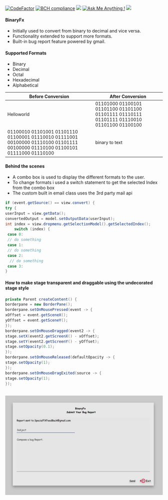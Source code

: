[![CodeFactor](https://www.codefactor.io/repository/github/shavar67/formatconversion/badge)](https://www.codefactor.io/repository/github/shavar67/formatconversion)
[![BCH compliance](https://bettercodehub.com/edge/badge/shavar67/FormatConversion?branch=master)](https://bettercodehub.com/)
![](https://img.shields.io/github/contributors/shavar67/FormatConversion.svg)
[![Ask Me Anything !](https://img.shields.io/badge/Ask%20me-anything-1abc9c.svg)](https://GitHub.com/shavar67/ama)
![](https://img.shields.io/github/issues/shavar67/FormatConversion.svg)
#### BinaryFx
* Initially used to convert from binary to decimal and vice versa.
* Functionality extended to support more formats.
* Built-in bug report feature powered by gmail.


#### Supported Formats 
* Binary
* Decimal
* Octal
* Hexadecimal 
* Alphabetical 



Before Conversion | After Conversion
----|-------
Helloworld|01101000 01100101 01101100 01101100 01101111 01110111 01101111 01110010 01101100 01100100 
01100010 01101001 01101110 01100001 01110010 01111001 00100000 01110100 01101111 00100000 01110100 01100101 01111000 01110100|binary to text

#### Behind the scenes
* A combo box is used to display the different formats to the user.
* To change formats i used a switch statement to get the selected Index from the combo box 
* The custom built in email class uses the 3rd party mail api



``` java 
if (event.getSource() == view.convert) {
try {
userInput = view.getData();
convertedOutput = model.setOutputData(userInput);
int index = view.dropmenu.getSelectionModel().getSelectedIndex();
	switch (index) {
 case 0:
 // do something
 case 1:
 // do something
 case 2:
  // do something
 case 3:
}
```

#### How to make stage transparent and draggable using the undecorated stage style 

``` java
private Parent createContent() {
borderpane = new BorderPane();
borderpane.setOnMousePressed(event -> {
xOffset = event.getSceneX();
yOffset = event.getSceneY();
});
borderpane.setOnMouseDragged(event2 -> {
stage.setX(event2.getScreenX() - xOffset);
stage.setY(event2.getScreenY() - yOffset);
stage.setOpacity(0.1);
});
borderpane.setOnMouseReleased(defaultOpacity -> {
stage.setOpacity(1);
});
borderpane.setOnMouseDragExited(source -> {
stage.setOpacity(1);
});
	
```


  
  <img src="https://github.com/shavar67/FormatConversion/blob/master/email.jpg"/>

